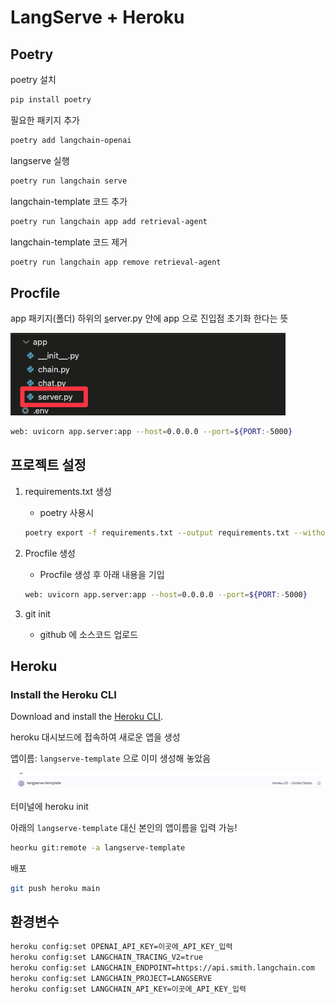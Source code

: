 # LangServe + Heroku

## Poetry

poetry 설치

```bash
pip install poetry
```

필요한 패키지 추가

```bash
poetry add langchain-openai
```

langserve 실행

```bash
poetry run langchain serve
```

langchain-template 코드 추가

```bash
poetry run langchain app add retrieval-agent
```

langchain-template 코드 제거

```bash
poetry run langchain app remove retrieval-agent
```

## Procfile

app 패키지(폴더) 하위의 [s](http://server.py)erver.py 안에 app 으로 진입점 초기화 한다는 뜻

![Untitled](images/0.png)

```bash
web: uvicorn app.server:app --host=0.0.0.0 --port=${PORT:-5000}
```

## 프로젝트 설정

1. requirements.txt 생성
    - poetry 사용시 
    
    ```bash
    poetry export -f requirements.txt --output requirements.txt --without-hashes
    ```
    
2. Procfile 생성
   - Procfile 생성 후 아래 내용을 기입
    
    ```bash
    web: uvicorn app.server:app --host=0.0.0.0 --port=${PORT:-5000}
    ```
    
3. git init
    - github 에 소스코드 업로드

## Heroku

### Install the Heroku CLI

Download and install the [Heroku CLI](https://devcenter.heroku.com/articles/heroku-command-line).

heroku 대시보드에 접속하여 새로운 앱을 생성

앱이름: `langserve-template` 으로 이미 생성해 놓았음

![Untitled](images/1.png)

터미널에 heroku init

아래의 `langserve-template` 대신 본인의 앱이름을 입력 가능!

```bash
heorku git:remote -a langserve-template
```

배포

```bash
git push heroku main
```

## 환경변수

```bash
heroku config:set OPENAI_API_KEY=이곳에_API_KEY_입력
heroku config:set LANGCHAIN_TRACING_V2=true
heroku config:set LANGCHAIN_ENDPOINT=https://api.smith.langchain.com
heroku config:set LANGCHAIN_PROJECT=LANGSERVE
heroku config:set LANGCHAIN_API_KEY=이곳에_API_KEY_입력
```